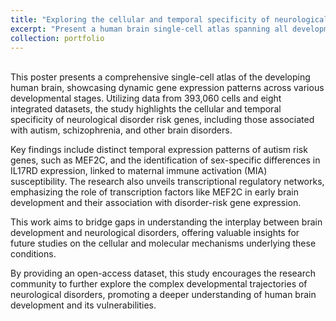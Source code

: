 ```yaml
---
title: "Exploring the cellular and temporal specificity of neurological disorder risk genes in human brain development"
excerpt: "Present a human brain single-cell atlas spanning all developmental stages, highlighting temporal and cellular-specific expression of 3,380 neurological disorder risk genes.<br style='line-height: 2.5;'/><img src='/images/KSBNS_poster_SYK.jpg'>"
collection: portfolio
---
```

<br/>
This poster presents a comprehensive single-cell atlas of the developing human brain, showcasing dynamic gene expression patterns across various developmental stages. Utilizing data from 393,060 cells and eight integrated datasets, the study highlights the cellular and temporal specificity of neurological disorder risk genes, including those associated with autism, schizophrenia, and other brain disorders.

Key findings include distinct temporal expression patterns of autism risk genes, such as MEF2C, and the identification of sex-specific differences in IL17RD expression, linked to maternal immune activation (MIA) susceptibility. The research also unveils transcriptional regulatory networks, emphasizing the role of transcription factors like MEF2C in early brain development and their association with disorder-risk gene expression.

This work aims to bridge gaps in understanding the interplay between brain development and neurological disorders, offering valuable insights for future studies on the cellular and molecular mechanisms underlying these conditions.

By providing an open-access dataset, this study encourages the research community to further explore the complex developmental trajectories of neurological disorders, promoting a deeper understanding of human brain development and its vulnerabilities.
